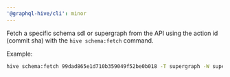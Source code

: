 ```yaml
---
'@graphql-hive/cli': minor
---
```


Fetch a specific schema sdl or supergraph from the API using the action id (commit sha) with the `hive schema:fetch` command.

Example:

```bash
hive schema:fetch 99dad865e1d710b359049f52be0b018 -T supergraph -W supergraph.graphql
```
